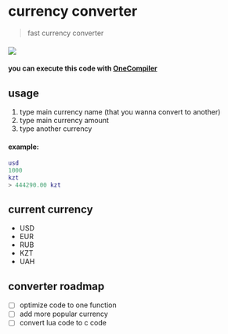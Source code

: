 # currency converter
> fast currency converter
#### <a href="https://lua.org"><img src="https://img.shields.io/badge/Lua-5.4-blue"></a>
#### **you can execute this code with [OneCompiler](https://onecompiler.com/lua)**

## usage
1. type main currency name (that you wanna convert to another)
2. type main currency amount
3. type another currency
#### **example:**
```lua
usd
1000
kzt
> 444290.00 kzt
```

## current currency
+ USD
+ EUR
+ RUB
+ KZT
+ UAH

## converter roadmap
- [ ] optimize code to one function
- [ ] add more popular currency
- [ ] convert lua code to c code
